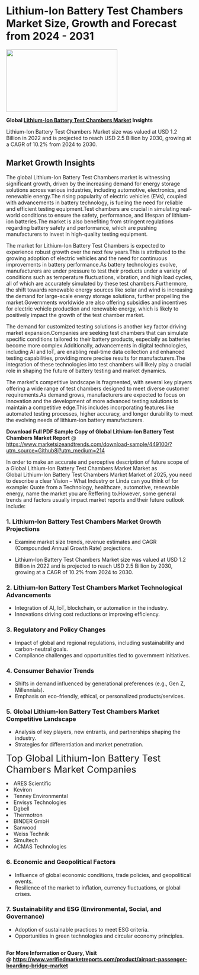 <H1>Lithium-Ion Battery Test Chambers Market Size, Growth and Forecast from 2024 - 2031</H1><img class="aligncenter size-medium wp-image-584254" src="https://thirdeyenews.in/wp-content/uploads/2024/09/Global-Market-Research-300x168.jpeg" alt="" width="300" height="168" /><p><strong>Global&nbsp;<a href="https://www.marketsizeandtrends.com/download-sample/449100/?utm_source=Github8j?utm_medium=214">Lithium-Ion Battery Test Chambers Market</a> Insights</strong></p><p>Lithium-Ion Battery Test Chambers Market size was valued at USD 1.2 Billion in 2022 and is projected to reach USD 2.5 Billion by 2030, growing at a CAGR of 10.2% from 2024 to 2030.</p><p><h2>Market Growth Insights</h2> <p>The global Lithium-Ion Battery Test Chambers market is witnessing significant growth, driven by the increasing demand for energy storage solutions across various industries, including automotive, electronics, and renewable energy.The rising popularity of electric vehicles (EVs), coupled with advancements in battery technology, is fueling the need for reliable and efficient testing equipment.Test chambers are crucial in simulating real-world conditions to ensure the safety, performance, and lifespan of lithium-ion batteries.The market is also benefiting from stringent regulations regarding battery safety and performance, which are pushing manufacturers to invest in high-quality testing equipment.</p> <p>The market for Lithium-Ion Battery Test Chambers is expected to experience robust growth over the next few years.This is attributed to the growing adoption of electric vehicles and the need for continuous improvements in battery performance.As battery technologies evolve, manufacturers are under pressure to test their products under a variety of conditions such as temperature fluctuations, vibration, and high load cycles, all of which are accurately simulated by these test chambers.Furthermore, the shift towards renewable energy sources like solar and wind is increasing the demand for large-scale energy storage solutions, further propelling the market.Governments worldwide are also offering subsidies and incentives for electric vehicle production and renewable energy, which is likely to positively impact the growth of the test chamber market.</p> <p>The demand for customized testing solutions is another key factor driving market expansion.Companies are seeking test chambers that can simulate specific conditions tailored to their battery products, especially as batteries become more complex.Additionally, advancements in digital technologies, including AI and IoT, are enabling real-time data collection and enhanced testing capabilities, providing more precise results for manufacturers.The integration of these technologies into test chambers will likely play a crucial role in shaping the future of battery testing and market dynamics.</p> <p>The market's competitive landscape is fragmented, with several key players offering a wide range of test chambers designed to meet diverse customer requirements.As demand grows, manufacturers are expected to focus on innovation and the development of more advanced testing solutions to maintain a competitive edge.This includes incorporating features like automated testing processes, higher accuracy, and longer durability to meet the evolving needs of lithium-ion battery manufacturers.</p> <p><span class=""><strong>Download Full PDF Sample Copy of Global Lithium-Ion Battery Test Chambers Market Report</strong> @ <a href="https://www.marketsizeandtrends.com/download-sample/449100/?utm_source=Github8j?utm_medium=214" target="_blank">https://www.marketsizeandtrends.com/download-sample/449100/?utm_source=Github8j?utm_medium=214</a></span></p><p>In order to make an accurate and perceptive description of future scope of a Global&nbsp;Lithium-Ion Battery Test Chambers Market Market as Global&nbsp;Lithium-Ion Battery Test Chambers Market Market of 2025, you need to describe a clear Vision &ndash; What Industry or Linda can you think of for example: Quote from a Technology, healthcare, automotive, renewable energy, name the market you are Reffering to.However, some general trends and factors usually impact market reports and their future outlook include:</p><h3>1.&nbsp;<strong>Lithium-Ion Battery Test Chambers Market Growth Projections</strong></h3><ul><li>Examine market size trends, revenue estimates and CAGR (Compounded Annual Growth Rate) projections.</li><li><p>Lithium-Ion Battery Test Chambers Market size was valued at USD 1.2 Billion in 2022 and is projected to reach USD 2.5 Billion by 2030, growing at a CAGR of 10.2% from 2024 to 2030.</p></li></ul><h3>2.&nbsp;<strong>Lithium-Ion Battery Test Chambers Market Technological Advancements</strong></h3><ul><li>Integration of AI, IoT, blockchain, or automation in the industry.</li><li>Innovations driving cost reductions or improving efficiency.</li></ul><h3>3.&nbsp;<strong>Regulatory and Policy Changes</strong></h3><ul><li>Impact of global and regional regulations, including sustainability and carbon-neutral goals.</li><li>Compliance challenges and opportunities tied to government initiatives.</li></ul><h3>4.&nbsp;<strong>Consumer Behavior Trends</strong></h3><ul><li>Shifts in demand influenced by generational preferences (e.g., Gen Z, Millennials).</li><li>Emphasis on eco-friendly, ethical, or personalized products/services.</li></ul><h3>5.&nbsp;<strong>Global Lithium-Ion Battery Test Chambers Market Competitive Landscape</strong></h3><ul><li>Analysis of key players, new entrants, and partnerships shaping the industry.</li><li>Strategies for differentiation and market penetration.</li></ul><p data-pm-slice="1 1 []"><span style="color: inherit; font-family: inherit; font-size: 25px;">Top Global Lithium-Ion Battery Test Chambers Market Companies</span></p><div class="" data-test-id=""><p><li>ARES Scientific</li><li> Keviron</li><li> Tenney Environmental</li><li> Envisys Technologies</li><li> Dgbell</li><li> Thermotron</li><li> BINDER GmbH</li><li> Sanwood</li><li> Weiss Technik</li><li> Simultech</li><li> ACMAS Technologies</li></p></div><h3>6.&nbsp;<strong>Economic and Geopolitical Factors</strong></h3><ul><li>Influence of global economic conditions, trade policies, and geopolitical events.</li><li>Resilience of the market to inflation, currency fluctuations, or global crises.</li></ul><h3>7.&nbsp;<strong>Sustainability and ESG (Environmental, Social, and Governance)</strong></h3><ul><li>Adoption of sustainable practices to meet ESG criteria.</li><li>Opportunities in green technologies and circular economy principles.</li></ul><h2><strong style="font-size: 14px;">For More Information or Query, Visit @&nbsp;</strong><a style="background-color: #ffffff; font-size: 14px;" href="https://www.marketsizeandtrends.com/report/lithium-ion-battery-test-chambers-market/" target="_blank">https://www.verifiedmarketreports.com/product/airport-passenger-boarding-bridge-market</a></h2>
